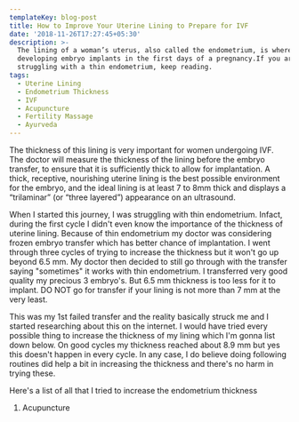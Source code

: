 ```yaml
---
templateKey: blog-post
title: How to Improve Your Uterine Lining to Prepare for IVF
date: '2018-11-26T17:27:45+05:30'
description: >-
  The lining of a woman’s uterus, also called the endometrium, is where a
  developing embryo implants in the first days of a pregnancy.If you are
  struggling with a thin endometrium, keep reading.
tags:
  - Uterine Lining
  - Endometrium Thickness
  - IVF
  - Acupuncture
  - Fertility Massage
  - Ayurveda
---
```

The thickness of this lining is very important for women undergoing IVF. The doctor will measure the thickness of the lining before the embryo transfer, to ensure that it is sufficiently thick to allow for implantation. A thick, receptive, nourishing uterine lining is the best possible environment for the embryo, and the ideal lining is at least 7 to 8mm thick and displays a “trilaminar” (or “three layered”) appearance on an ultrasound.

When I started this journey, I was struggling with thin endometrium. Infact, during the first cycle I didn't even know the importance of the thickness of uterine lining. Because of thin endometrium my doctor was considering frozen embryo transfer which has better chance of implantation. I went through three cycles of trying to increase the thickness but it won't go up beyond 6.5 mm. My doctor then decided to still go through with the transfer saying "sometimes" it works with thin endometrium. I transferred very good quality my precious 3 embryo's. But 6.5 mm thickness is too less for it to implant. DO NOT go for transfer if your lining is not more than 7 mm at the very least.

This was my 1st failed transfer and the reality basically struck me and I started researching about this on the internet. I would have tried every possible thing to increase the thickness of my lining which I'm gonna list down below. On good cycles my thickness reached about 8.9 mm but yes this doesn't happen in every cycle. In any case, I do believe doing following routines did help a bit in increasing the thickness and there's no harm in trying these.

Here's a list of all that I tried to increase the endometrium thickness

1. Acupuncture
